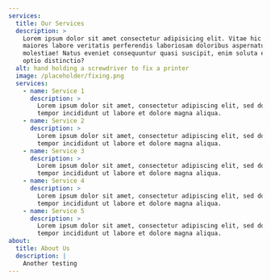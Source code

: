 ```yaml
---
services:
  title: Our Services
  description: >
    Lorem ipsum dolor sit amet consectetur adipisicing elit. Vitae hic soluta
    maiores labore veritatis perferendis laboriosam doloribus aspernatur
    molestiae! Natus eveniet consequuntur quasi suscipit, enim soluta eum quod
    optio distinctio?
  alt: hand holding a screwdriver to fix a printer
  image: /placeholder/fixing.png
  services:
    - name: Service 1
      description: >
        Lorem ipsum dolor sit amet, consectetur adipiscing elit, sed do eiusmod
        tempor incididunt ut labore et dolore magna aliqua.
    - name: Service 2
      description: >
        Lorem ipsum dolor sit amet, consectetur adipiscing elit, sed do eiusmod
        tempor incididunt ut labore et dolore magna aliqua.
    - name: Service 3
      description: >
        Lorem ipsum dolor sit amet, consectetur adipiscing elit, sed do eiusmod
        tempor incididunt ut labore et dolore magna aliqua.
    - name: Service 4
      description: >
        Lorem ipsum dolor sit amet, consectetur adipiscing elit, sed do eiusmod
        tempor incididunt ut labore et dolore magna aliqua.
    - name: Service 5
      description: >
        Lorem ipsum dolor sit amet, consectetur adipiscing elit, sed do eiusmod
        tempor incididunt ut labore et dolore magna aliqua.
about:
  title: About Us
  description: |
    Another testing
---
```










